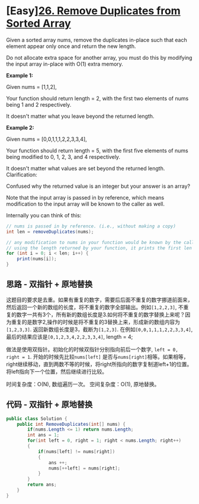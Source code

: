 # [Easy][26. Remove Duplicates from Sorted Array](https://leetcode.com/problems/remove-duplicates-from-sorted-array/)

Given a sorted array nums, remove the duplicates in-place such that each element appear only once and return the new length.

Do not allocate extra space for another array, you must do this by modifying the input array in-place with O(1) extra memory.

**Example 1:**

Given nums = [1,1,2],

Your function should return length = 2, with the first two elements of nums being 1 and 2 respectively.

It doesn't matter what you leave beyond the returned length.

**Example 2:**

Given nums = [0,0,1,1,1,2,2,3,3,4],

Your function should return length = 5, with the first five elements of nums being modified to 0, 1, 2, 3, and 4 respectively.

It doesn't matter what values are set beyond the returned length.
Clarification:

Confused why the returned value is an integer but your answer is an array?

Note that the input array is passed in by reference, which means modification to the input array will be known to the caller as well.

Internally you can think of this:

```csharp
// nums is passed in by reference. (i.e., without making a copy)
int len = removeDuplicates(nums);

// any modification to nums in your function would be known by the caller.
// using the length returned by your function, it prints the first len elements.
for (int i = 0; i < len; i++) {
    print(nums[i]);
}
```

## 思路 - 双指针 + 原地替换

这题目的要求是去重。如果有重复的数字，需要后后面不重复的数字挪道前面来，然后返回一个新的数组的长度，将不重复的数字全部输出。例如`[1,2,2,3]`, 不重复的数字一共有3个，所有新的数组长度是3.如何将不重复的数字替换上来呢？因为重复的是数字2,操作的时候是将不重复的3替换上来，形成新的数组内容为`[1,2,3,3]`. 返回新数组长度是3，截断为`[1,2,3]`.
在例如`[0,0,1,1,1,2,2,3,3,4]`, 最后的结果应该是`[0,1,2,3,4,2,2,3,3,4]`, length = 4;

做法是使用双指针。初始化的时候双指针分别指向前后一个数字, `left = 0, right = 1`. 开始的时候先比较`nums[left]` 是否与`nums[right]`相等。如果相等，right继续移动，直到两数不等的时候，将right所指向的数字复制道left+1的位置。将left指向下一个位置，然后继续进行比较。

时间复杂度：O(N), 数组遍历一次。
空间复杂度：O(1), 原地替换。

## 代码 - 双指针 + 原地替换

```csharp
public class Solution {
    public int RemoveDuplicates(int[] nums) {
        if(nums.Length <= 1) return nums.Length;
        int ans = 1;
        for(int left = 0, right = 1; right < nums.Length; right++)
        {
            if(nums[left] != nums[right])
            {
                ans ++;
                nums[++left] = nums[right];
            }
        }
        return ans;
    }
}
```
